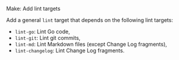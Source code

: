 Make: Add lint targets

Add a general `lint` target that depends on the following lint targets:

- `lint-go`: Lint Go code,
- `lint-git`: Lint git commits,
- `lint-md`: Lint Markdown files (except Change Log fragments),
- `lint-changelog`: Lint Change Log fragments.
